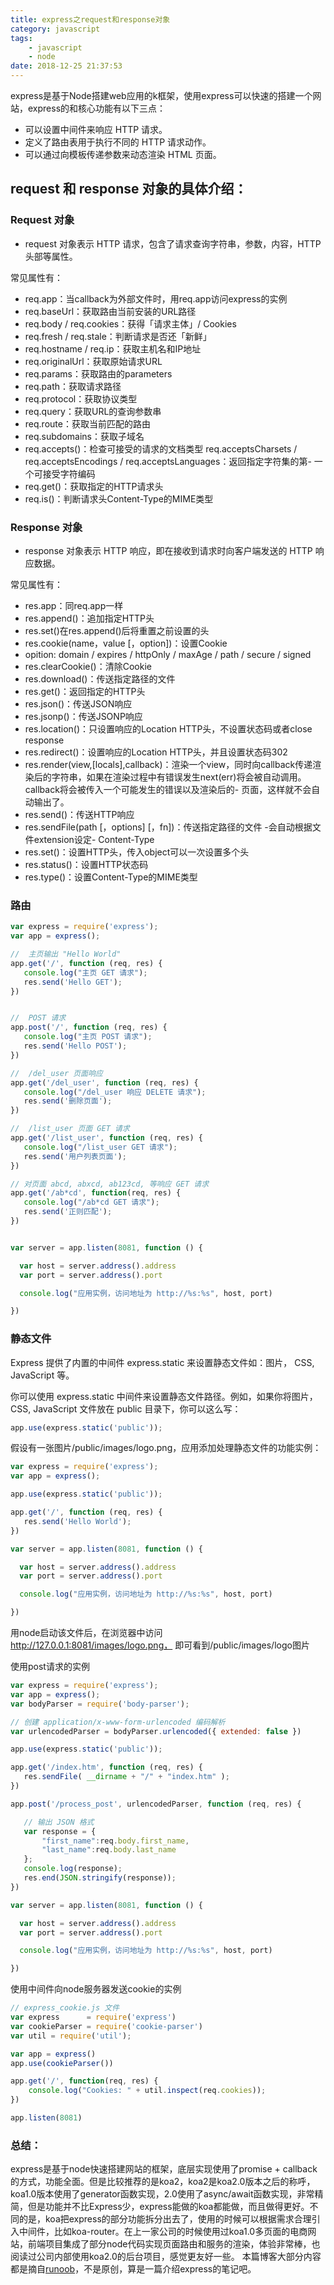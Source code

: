 ```yaml
---
title: express之request和response对象
category: javascript
tags:
	- javascript
	- node
date: 2018-12-25 21:37:53
---
```

express是基于Node搭建web应用的k框架，使用express可以快速的搭建一个网站，express的和核心功能有以下三点：
- 可以设置中间件来响应 HTTP 请求。
- 定义了路由表用于执行不同的 HTTP 请求动作。
- 可以通过向模板传递参数来动态渲染 HTML 页面。

<!-- morez -->

## request 和 response 对象的具体介绍：

### Request 对象

- request 对象表示 HTTP 请求，包含了请求查询字符串，参数，内容，HTTP 头部等属性。

常见属性有：
- req.app：当callback为外部文件时，用req.app访问express的实例
- req.baseUrl：获取路由当前安装的URL路径
- req.body / req.cookies：获得「请求主体」/ Cookies
- req.fresh / req.stale：判断请求是否还「新鲜」
- req.hostname / req.ip：获取主机名和IP地址
- req.originalUrl：获取原始请求URL
- req.params：获取路由的parameters
- req.path：获取请求路径
- req.protocol：获取协议类型
- req.query：获取URL的查询参数串
- req.route：获取当前匹配的路由
- req.subdomains：获取子域名
- req.accepts()：检查可接受的请求的文档类型
req.acceptsCharsets / req.acceptsEncodings / req.acceptsLanguages：返回指定字符集的第- 一个可接受字符编码
- req.get()：获取指定的HTTP请求头
- req.is()：判断请求头Content-Type的MIME类型

### Response 对象
- response 对象表示 HTTP 响应，即在接收到请求时向客户端发送的 HTTP 响应数据。

常见属性有：
- res.app：同req.app一样
- res.append()：追加指定HTTP头
- res.set()在res.append()后将重置之前设置的头
- res.cookie(name，value [，option])：设置Cookie
- opition: domain / expires / httpOnly / maxAge / path / secure / signed
- res.clearCookie()：清除Cookie
- res.download()：传送指定路径的文件
- res.get()：返回指定的HTTP头
- res.json()：传送JSON响应
- res.jsonp()：传送JSONP响应
- res.location()：只设置响应的Location HTTP头，不设置状态码或者close response
- res.redirect()：设置响应的Location HTTP头，并且设置状态码302
- res.render(view,[locals],callback)：渲染一个view，同时向callback传递渲染后的字符串，如果在渲染过程中有错误发生next(err)将会被自动调用。callback将会被传入一个可能发生的错误以及渲染后的- 页面，这样就不会自动输出了。
- res.send()：传送HTTP响应
- res.sendFile(path [，options] [，fn])：传送指定路径的文件 -会自动根据文件extension设定- Content-Type
- res.set()：设置HTTP头，传入object可以一次设置多个头
- res.status()：设置HTTP状态码
- res.type()：设置Content-Type的MIME类型

### 路由
```js
var express = require('express');
var app = express();

//  主页输出 "Hello World"
app.get('/', function (req, res) {
   console.log("主页 GET 请求");
   res.send('Hello GET');
})


//  POST 请求
app.post('/', function (req, res) {
   console.log("主页 POST 请求");
   res.send('Hello POST');
})

//  /del_user 页面响应
app.get('/del_user', function (req, res) {
   console.log("/del_user 响应 DELETE 请求");
   res.send('删除页面');
})

//  /list_user 页面 GET 请求
app.get('/list_user', function (req, res) {
   console.log("/list_user GET 请求");
   res.send('用户列表页面');
})

// 对页面 abcd, abxcd, ab123cd, 等响应 GET 请求
app.get('/ab*cd', function(req, res) {
   console.log("/ab*cd GET 请求");
   res.send('正则匹配');
})


var server = app.listen(8081, function () {

  var host = server.address().address
  var port = server.address().port

  console.log("应用实例，访问地址为 http://%s:%s", host, port)

})
```

### 静态文件
Express 提供了内置的中间件 express.static 来设置静态文件如：图片， CSS, JavaScript 等。

你可以使用 express.static 中间件来设置静态文件路径。例如，如果你将图片， CSS, JavaScript 文件放在 public 目录下，你可以这么写：
```js
app.use(express.static('public'));
```
假设有一张图片/public/images/logo.png，应用添加处理静态文件的功能实例：
```js
var express = require('express');
var app = express();

app.use(express.static('public'));

app.get('/', function (req, res) {
   res.send('Hello World');
})

var server = app.listen(8081, function () {

  var host = server.address().address
  var port = server.address().port

  console.log("应用实例，访问地址为 http://%s:%s", host, port)

})
```
用node启动该文件后，在浏览器中访问 http://127.0.0.1:8081/images/logo.png， 即可看到/public/images/logo图片

使用post请求的实例
```js
var express = require('express');
var app = express();
var bodyParser = require('body-parser');

// 创建 application/x-www-form-urlencoded 编码解析
var urlencodedParser = bodyParser.urlencoded({ extended: false })

app.use(express.static('public'));

app.get('/index.htm', function (req, res) {
   res.sendFile( __dirname + "/" + "index.htm" );
})

app.post('/process_post', urlencodedParser, function (req, res) {

   // 输出 JSON 格式
   var response = {
       "first_name":req.body.first_name,
       "last_name":req.body.last_name
   };
   console.log(response);
   res.end(JSON.stringify(response));
})

var server = app.listen(8081, function () {

  var host = server.address().address
  var port = server.address().port

  console.log("应用实例，访问地址为 http://%s:%s", host, port)

})
```
使用中间件向node服务器发送cookie的实例
```js
// express_cookie.js 文件
var express      = require('express')
var cookieParser = require('cookie-parser')
var util = require('util');

var app = express()
app.use(cookieParser())

app.get('/', function(req, res) {
    console.log("Cookies: " + util.inspect(req.cookies));
})

app.listen(8081)
```
### 总结：
express是基于node快速搭建网站的框架，底层实现使用了promise + callback的方式，功能全面。但是比较推荐的是koa2，koa2是koa2.0版本之后的称呼，koa1.0版本使用了generator函数实现，2.0使用了async/await函数实现，非常精简，但是功能并不比Express少，express能做的koa都能做，而且做得更好。不同的是，koa把express的部分功能拆分出去了，使用的时候可以根据需求合理引入中间件，比如koa-router。在上一家公司的时候使用过koa1.0多页面的电商网站，前端项目集成了部分node代码实现页面路由和服务的渲染，体验非常棒，也阅读过公司内部使用koa2.0的后台项目，感觉更友好一些。
本篇博客大部分内容都是摘自[runoob](http://www.runoob.com/nodejs/nodejs-express-framework.html)，不是原创，算是一篇介绍express的笔记吧。
